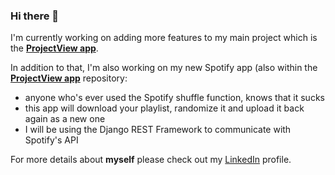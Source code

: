 ### Hi there 👋

I'm currently working on adding more features to my main project which is the **[ProjectView app](https://github.com/stachusmith/mysite-ProjectView)**.

In addition to that, I'm also working on my new Spotify app (also within the **[ProjectView app](https://github.com/stachusmith/mysite-ProjectView)** repository:

- anyone who's ever used the Spotify shuffle function, knows that it sucks
- this app will download your playlist, randomize it and upload it back again as a new one
- I will be using the Django REST Framework to communicate with Spotify's API



For more details about **myself** please check out my <a href="https://www.linkedin.com/in/stanis%C5%82aw-smith-49b6731b3/">LinkedIn</a> profile.
  
<!--
**stachusmith/stachusmith** is a ✨ _special_ ✨ repository because its `README.md` (this file) appears on your GitHub profile.

Here are some ideas to get you started:

- 🔭 I’m currently working on ...
- 🌱 I’m currently learning ...
- 👯 I’m looking to collaborate on ...
- 🤔 I’m looking for help with ...
- 💬 Ask me about ...
- 📫 How to reach me: ...
- 😄 Pronouns: ...
- ⚡ Fun fact: ...
-->
